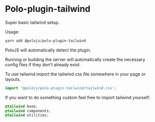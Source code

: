 # Polo-plugin-tailwind

Super basic tailwind setup.

Usage:

```sh
yarn add @polojs/polo-plugin-tailwind
```

PoloJS will automatically detect the plugin.

Running or building the server will automatically create the necessary config files if they don't already exist.

To use tailwind import the tailwind css file somewhere in your page or layouts.

```js
import '@polojs/polo-plugin-tailwind/tailwind.css';
```

If you want to do something custom feel free to import tailwind yourself:

```css
@tailwind base;
@tailwind components;
@tailwind utilities;
```